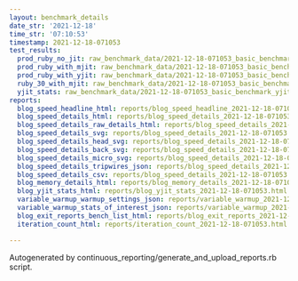 ```yaml
---
layout: benchmark_details
date_str: '2021-12-18'
time_str: '07:10:53'
timestamp: 2021-12-18-071053
test_results:
  prod_ruby_no_jit: raw_benchmark_data/2021-12-18-071053_basic_benchmark_prod_ruby_no_jit.json
  prod_ruby_with_mjit: raw_benchmark_data/2021-12-18-071053_basic_benchmark_prod_ruby_with_mjit.json
  prod_ruby_with_yjit: raw_benchmark_data/2021-12-18-071053_basic_benchmark_prod_ruby_with_yjit.json
  ruby_30_with_mjit: raw_benchmark_data/2021-12-18-071053_basic_benchmark_ruby_30_with_mjit.json
  yjit_stats: raw_benchmark_data/2021-12-18-071053_basic_benchmark_yjit_stats.json
reports:
  blog_speed_headline_html: reports/blog_speed_headline_2021-12-18-071053.html
  blog_speed_details_html: reports/blog_speed_details_2021-12-18-071053.html
  blog_speed_details_raw_details_html: reports/blog_speed_details_2021-12-18-071053.raw_details.html
  blog_speed_details_svg: reports/blog_speed_details_2021-12-18-071053.svg
  blog_speed_details_head_svg: reports/blog_speed_details_2021-12-18-071053.head.svg
  blog_speed_details_back_svg: reports/blog_speed_details_2021-12-18-071053.back.svg
  blog_speed_details_micro_svg: reports/blog_speed_details_2021-12-18-071053.micro.svg
  blog_speed_details_tripwires_json: reports/blog_speed_details_2021-12-18-071053.tripwires.json
  blog_speed_details_csv: reports/blog_speed_details_2021-12-18-071053.csv
  blog_memory_details_html: reports/blog_memory_details_2021-12-18-071053.html
  blog_yjit_stats_html: reports/blog_yjit_stats_2021-12-18-071053.html
  variable_warmup_warmup_settings_json: reports/variable_warmup_2021-12-18-071053.warmup_settings.json
  variable_warmup_stats_of_interest_json: reports/variable_warmup_2021-12-18-071053.stats_of_interest.json
  blog_exit_reports_bench_list_html: reports/blog_exit_reports_2021-12-18-071053.bench_list.html
  iteration_count_html: reports/iteration_count_2021-12-18-071053.html

---
```

Autogenerated by continuous_reporting/generate_and_upload_reports.rb script.
